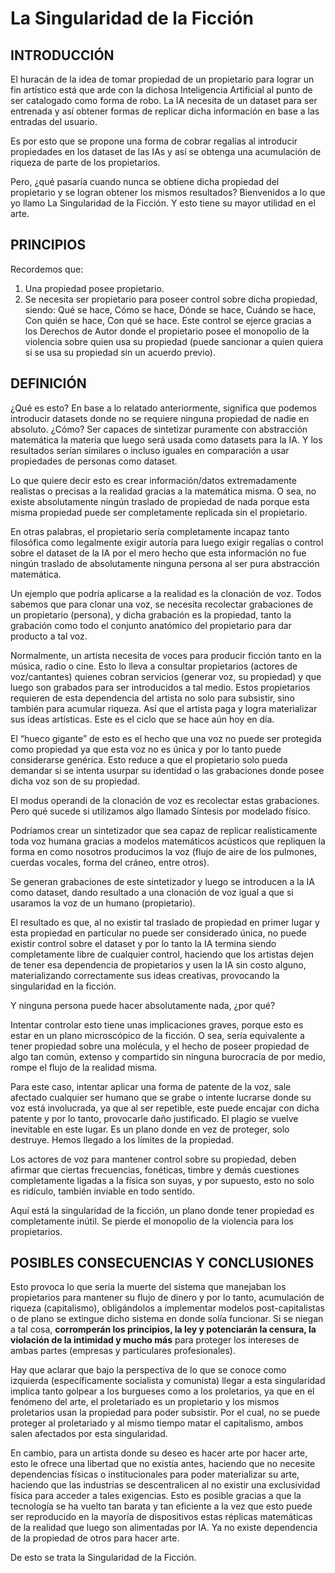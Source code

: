 # La Singularidad de la Ficción

## INTRODUCCIÓN

El huracán de la idea de tomar propiedad de un propietario para lograr un fin artístico está que arde con la dichosa Inteligencia Artificial al punto de ser catalogado como forma de robo. La IA necesita de un dataset para ser entrenada y así obtener formas de replicar dicha información en base a las entradas del usuario.

Es por esto que se propone una forma de cobrar regalías al introducir propiedades en los dataset de las IAs y así se obtenga una acumulación de riqueza de parte de los propietarios.

Pero, ¿qué pasaría cuando nunca se obtiene dicha propiedad del propietario y se logran obtener los mismos resultados? Bienvenidos a lo que yo llamo La Singularidad de la Ficción. Y esto tiene su mayor utilidad en el arte.

## PRINCIPIOS

Recordemos que:
1. Una propiedad posee propietario.
2. Se necesita ser propietario para poseer control sobre dicha propiedad, siendo: Qué se hace, Cómo se hace, Dónde se hace, Cuándo se hace, Con quién se hace, Con qué se hace. Este control se ejerce gracias a los Derechos de Autor donde el propietario posee el monopolio de la violencia sobre quien usa su propiedad (puede sancionar a quien quiera si se usa su propiedad sin un acuerdo previo).

## DEFINICIÓN

¿Qué es esto? En base a lo relatado anteriormente, significa que podemos introducir datasets donde no se requiere ninguna propiedad de nadie en absoluto. ¿Cómo? Ser capaces de sintetizar puramente con abstracción matemática la materia que luego será usada como datasets para la IA. Y los resultados serían similares o incluso iguales en comparación a usar propiedades de personas como dataset.

Lo que quiere decir esto es crear información/datos extremadamente realistas o precisas a la realidad gracias a la matemática misma. O sea, no existe absolutamente ningún traslado de propiedad de nada porque esta misma propiedad puede ser completamente replicada sin el propietario.

En otras palabras, el propietario sería completamente incapaz tanto filosófica como legalmente exigir autoría para luego exigir regalías o control sobre el dataset de la IA por el mero hecho que esta información no fue ningún traslado de absolutamente ninguna persona al ser pura abstracción matemática.

Un ejemplo que podría aplicarse a la realidad es la clonación de voz. Todos sabemos que para clonar una voz, se necesita recolectar grabaciones de un propietario (persona), y dicha grabación es la propiedad, tanto la grabación como todo el conjunto anatómico del propietario para dar producto a tal voz.

Normalmente, un artista necesita de voces para producir ficción tanto en la música, radio o cine. Esto lo lleva a consultar propietarios (actores de voz/cantantes) quienes cobran servicios (generar voz, su propiedad) y que luego son grabados para ser introducidos a tal medio. Estos propietarios requieren de esta dependencia del artista no solo para subsistir, sino también para acumular riqueza. Así que el artista paga y logra materializar sus ideas artísticas. Este es el ciclo que se hace aún hoy en día.

El “hueco gigante” de esto es el hecho que una voz no puede ser protegida como propiedad ya que esta voz no es única y por lo tanto puede considerarse genérica. Esto reduce a que el propietario solo pueda demandar si se intenta usurpar su identidad o las grabaciones donde posee dicha voz son de su propiedad.

El modus operandi de la clonación de voz es recolectar estas grabaciones. Pero qué sucede si utilizamos algo llamado Síntesis por modelado físico.

Podríamos crear un sintetizador que sea capaz de replicar realisticamente toda voz humana gracias a modelos matemáticos acústicos que repliquen la forma en como nosotros producimos la voz (flujo de aire de los pulmones, cuerdas vocales, forma del cráneo, entre otros).

Se generan grabaciones de este sintetizador y luego se introducen a la IA como dataset, dando resultado a una clonación de voz igual a que si usaramos la voz de un humano (propietario).

El resultado es que, al no existir tal traslado de propiedad en primer lugar y esta propiedad en particular no puede ser considerado única, no puede existir control sobre el dataset y por lo tanto la IA termina siendo completamente libre de cualquier control, haciendo que los artistas dejen de tener esa dependencia de propietarios y usen la IA sin costo alguno, materializando correctamente sus ideas creativas, provocando la singularidad en la ficción.

Y ninguna persona puede hacer absolutamente nada, ¿por qué?

Intentar controlar esto tiene unas implicaciones graves, porque esto es estar en un plano microscópico de la ficción. O sea, sería equivalente a tener propiedad sobre una molécula, y el hecho de poseer propiedad de algo tan común, extenso y compartido sin ninguna burocracia de por medio, rompe el flujo de la realidad misma.

Para este caso, intentar aplicar una forma de patente de la voz, sale afectado cualquier ser humano que se grabe o intente lucrarse donde su voz está involucrada, ya que al ser repetible, este puede encajar con dicha patente y por lo tanto, provocarle daño justificado. El plagio se vuelve inevitable en este lugar. Es un plano donde en vez de proteger, solo destruye. Hemos llegado a los límites de la propiedad.

Los actores de voz para mantener control sobre su propiedad, deben afirmar que ciertas frecuencias, fonéticas, timbre y demás cuestiones completamente ligadas a la física son suyas, y por supuesto, esto no solo es ridículo, también inviable en todo sentido.

Aquí está la singularidad de la ficción, un plano donde tener propiedad es completamente inútil. Se pierde el monopolio de la violencia para los propietarios.

## POSIBLES CONSECUENCIAS Y CONCLUSIONES

Esto provoca lo que sería la muerte del sistema que manejaban los propietarios para mantener su flujo de dinero y por lo tanto, acumulación de riqueza (capitalismo), obligándolos a implementar modelos post-capitalistas o de plano se extingue dicho sistema en donde solía funcionar. Si se niegan a tal cosa, **corromperán los principios, la ley y potenciarán la censura, la violación de la intimidad y mucho más** para proteger los intereses de ambas partes (empresas y particulares profesionales).

Hay que aclarar que bajo la perspectiva de lo que se conoce como izquierda (específicamente socialista y comunista) llegar a esta singularidad implica tanto golpear a los burgueses como a los proletarios, ya que en el fenómeno del arte, el proletariado es un propietario y los mismos proletarios usan la propiedad para poder subsistir. Por el cual, no se puede proteger al proletariado y al mismo tiempo matar el capitalismo, ambos salen afectados por esta singularidad.

En cambio, para un artista donde su deseo es hacer arte por hacer arte, esto le ofrece una libertad que no existía antes, haciendo que no necesite dependencias físicas o institucionales para poder materializar su arte, haciendo que las industrias se descentralicen al no existir una exclusividad física para acceder a tales exigencias. Esto es posible gracias a que la tecnología se ha vuelto tan barata y tan eficiente a la vez que esto puede ser reproducido en la mayoría de dispositivos estas réplicas matemáticas de la realidad que luego son alimentadas por IA. Ya no existe dependencia de la propiedad de otros para hacer arte.

De esto se trata la Singularidad de la Ficción.

